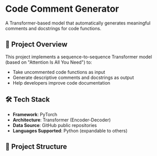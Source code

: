 # Code Comment Generator

A Transformer-based model that automatically generates meaningful comments and docstrings for code functions.

## 🎯 Project Overview

This project implements a sequence-to-sequence Transformer model (based on "Attention Is All You Need") to:
- Take uncommented code functions as input
- Generate descriptive comments and docstrings as output
- Help developers improve code documentation

## 🛠️ Tech Stack

- **Framework**: PyTorch
- **Architecture**: Transformer (Encoder-Decoder)
- **Data Source**: GitHub public repositories
- **Languages Supported**: Python (expandable to others)

## 📁 Project Structure